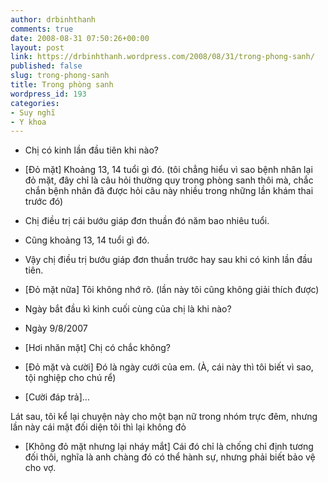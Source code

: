 ```yaml
---
author: drbinhthanh
comments: true
date: 2008-08-31 07:50:26+00:00
layout: post
link: https://drbinhthanh.wordpress.com/2008/08/31/trong-phong-sanh/
published: false
slug: trong-phong-sanh
title: Trong phòng sanh
wordpress_id: 193
categories:
- Suy nghĩ
- Y khoa
---
```



	
  * Chị có kinh lần đầu tiên khi nào?


	
  * [Đỏ mặt] Khoảng 13, 14 tuổi gì đó. (tôi chẳng hiểu vì sao bệnh nhân lại đỏ mặt, đây chỉ là câu hỏi thường quy trong phòng sanh thôi mà, chắc chắn bệnh nhân đã được hỏi câu này nhiều trong những lần khám thai trước đó)


	
  * Chị điều trị cái bướu giáp đơn thuần đó năm bao nhiêu tuổi.


	
  * Cũng khoảng 13, 14 tuổi gì đó.


	
  * Vậy chị điều trị bướu giáp đơn thuần trước hay sau khi có kinh lần đầu tiên.


	
  * [Đỏ mặt nữa] Tôi không nhớ rõ. (lần này tôi cũng không giải thích được)


	
  * Ngày bắt đầu kì kinh cuối cùng của chị là khi nào?


	
  * Ngày 9/8/2007


	
  * [Hơi nhăn mặt] Chị có chắc không?


	
  * [Đỏ mặt và cười] Đó là ngày cưới của em. (À, cái này thì tôi biết vì sao, tội nghiệp cho chú rể)


	
  * [Cười đáp trả]…



Lát sau, tôi kể lại chuyện này cho một bạn nữ trong nhóm trực đêm, nhưng lần này cái mặt đối diện tôi thì lại không đỏ




	
  * [Không đỏ mặt nhưng lại nháy mắt] Cái đó chỉ là chống chỉ định tương đối thôi, nghĩa là anh chàng đó có thể hành sự, nhưng phải biết bảo vệ cho vợ.


